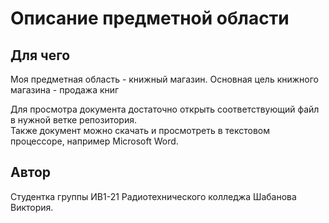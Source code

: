 <h1>Описание предметной области</h1>

<h2>Для чего</h2>
<p>Моя предметная область - книжный магазин. Основная цель книжного магазина - продажа книг</p>

<p>
Для просмотра документа достаточно открыть соответствующий файл в нужной ветке репозитория.
<br>Также документ можно скачать и просмотреть в текстовом процессоре, например Microsoft Word.</p>

<h2>Автор</h2> 
<p>Студентка группы ИВ1-21 Радиотехнического колледжа Шабанова Виктория.</p>
